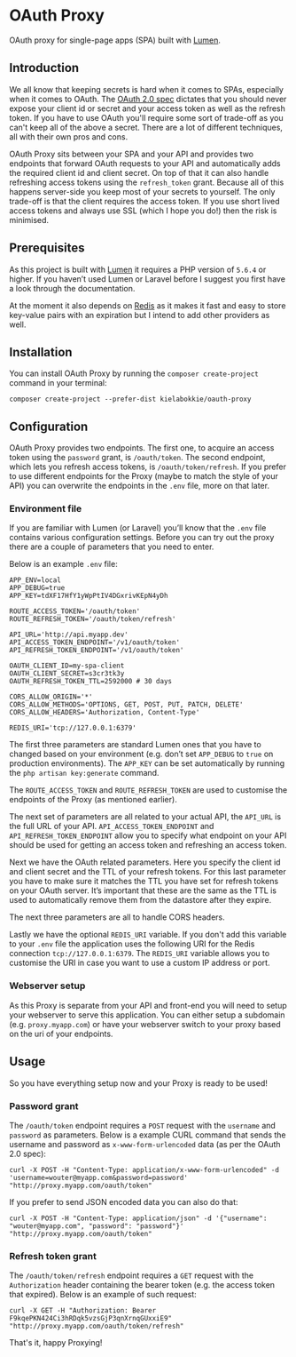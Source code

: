 # OAuth Proxy

OAuth proxy for single-page apps (SPA) built with [Lumen](https://lumen.laravel.com).

## Introduction

We all know that keeping secrets is hard when it comes to SPAs, especially when it comes to OAuth. The [OAuth 2.0 spec](https://tools.ietf.org/html/rfc6749) dictates that you should never expose your client id or secret and your access token as well as the refresh token. If you have to use OAuth you'll require some sort of trade-off as you can't keep all of the above a secret. There are a lot of different techniques, all with their own pros and cons.

OAuth Proxy sits between your SPA and your API and provides two endpoints that forward OAuth requests to your API and automatically adds the required client id and client secret. On top of that it can also handle refreshing access tokens using the `refresh_token` grant. Because all of this happens server-side you keep most of your secrets to yourself. The only trade-off is that the client requires the access token. If you use short lived access tokens and always use SSL (which I hope you do!) then the risk is minimised.

## Prerequisites

As this project is built with [Lumen](https://lumen.laravel.com) it requires a PHP version of `5.6.4` or higher. If you haven’t used Lumen or Laravel before I suggest you first have a look through the documentation.

At the moment it also depends on [Redis](https://redis.io) as it makes it fast and easy to store key-value pairs with an expiration but I intend to add other providers as well.

## Installation

You can install OAuth Proxy by running the `composer create-project` command in your terminal:

```
composer create-project --prefer-dist kielabokkie/oauth-proxy
```

## Configuration

OAuth Proxy provides two endpoints. The first one, to acquire an access token using the `password` grant, is `/oauth/token`. The second endpoint, which lets you refresh access tokens, is `/oauth/token/refresh`.  If you prefer to use different endpoints for the Proxy (maybe to match the style of your API) you can overwrite the endpoints in the `.env` file, more on that later.

### Environment file

If you are familiar with Lumen (or Laravel) you’ll know that the `.env` file contains various configuration settings. Before you can try out the proxy there are a couple of parameters that you need to enter.

Below is an example `.env` file:

```
APP_ENV=local
APP_DEBUG=true
APP_KEY=tdXF17HfY1yWpPtIV4DGxrivKEpN4yDh

ROUTE_ACCESS_TOKEN='/oauth/token'
ROUTE_REFRESH_TOKEN='/oauth/token/refresh'

API_URL='http://api.myapp.dev'
API_ACCESS_TOKEN_ENDPOINT='/v1/oauth/token'
API_REFRESH_TOKEN_ENDPOINT='/v1/oauth/token'

OAUTH_CLIENT_ID=my-spa-client
OAUTH_CLIENT_SECRET=s3cr3tk3y
OAUTH_REFRESH_TOKEN_TTL=2592000 # 30 days

CORS_ALLOW_ORIGIN='*'
CORS_ALLOW_METHODS='OPTIONS, GET, POST, PUT, PATCH, DELETE'
CORS_ALLOW_HEADERS='Authorization, Content-Type'

REDIS_URI='tcp://127.0.0.1:6379'
```

The first three parameters are standard Lumen ones that you have to changed based on your environment (e.g. don’t set `APP_DEBUG` to `true` on production environments). The `APP_KEY` can be set automatically by running the `php artisan key:generate` command.

The `ROUTE_ACCESS_TOKEN` and `ROUTE_REFRESH_TOKEN` are used to customise the endpoints of the Proxy (as mentioned earlier).

The next set of parameters are all related to your actual API, the `API_URL` is the full URL of your API. `API_ACCESS_TOKEN_ENDPOINT` and `API_REFRESH_TOKEN_ENDPOINT` allow you to specify what endpoint on your API should be used for getting an access token and refreshing an access token.

Next we have the OAuth related parameters. Here you specify the client id and client secret and the TTL of your refresh tokens. For this last parameter you have to make sure it matches the TTL you have set for refresh tokens on your OAuth server. It’s important that these are the same as the TTL is used to automatically remove them from the datastore after they expire.

The next three parameters are all to handle CORS headers.

Lastly we have the optional `REDIS_URI` variable. If you don't add this variable to your `.env` file the application uses the following URI for the Redis connection `tcp://127.0.0.1:6379`. The `REDIS_URI` variable allows you to customise the URI in case you want to use a custom IP address or port.

### Webserver setup

As this Proxy is separate from your API and front-end you will need to setup your webserver to serve this application. You can either setup a subdomain (e.g. `proxy.myapp.com`) or have your webserver switch to your proxy based on the uri of your endpoints.

## Usage

So you have everything setup now and your Proxy is ready to be used!

### Password grant

The `/oauth/token` endpoint requires a `POST` request with the `username` and `password` as parameters. Below is a example CURL command that sends the username and password as `x-www-form-urlencoded` data (as per the OAuth 2.0 spec):

```
curl -X POST -H "Content-Type: application/x-www-form-urlencoded" -d 'username=wouter@myapp.com&password=password' "http://proxy.myapp.com/oauth/token"
```

If you prefer to send JSON encoded data you can also do that:

```
curl -X POST -H "Content-Type: application/json" -d '{"username": "wouter@myapp.com", "password": "password"}' "http://proxy.myapp.com/oauth/token"
```

### Refresh token grant

The `/oauth/token/refresh` endpoint requires a `GET` request with the `Authorization` header containing the bearer token (e.g. the access token that expired). Below is an example of such request:

```
curl -X GET -H "Authorization: Bearer F9kqePKN424Ci3hRDqk5vzsGjP3qnXrnqGUxxiE9" "http://proxy.myapp.com/oauth/token/refresh"
```

That's it, happy Proxying!
